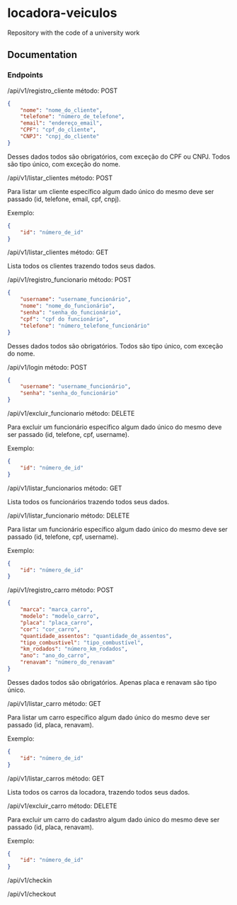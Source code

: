 # locadora-veiculos
Repository with the code of a university work

## Documentation  

### Endpoints


/api/v1/registro_cliente        método: POST

```json
{
	"nome": "nome_do_cliente",
	"telefone": "número_de_telefone",
	"email": "endereço_email",
	"CPF": "cpf_do_cliente",
	"CNPJ": "cnpj_do_cliente"
}
```

Desses dados todos são obrigatórios, com exceção do CPF ou CNPJ.
Todos são tipo único, com exceção do nome.

/api/v1/listar_clientes        método: POST

Para listar um cliente específico algum dado único do mesmo deve ser passado (id, telefone, email, cpf, cnpj).

Exemplo:

```json
{
	"id": "número_de_id"
}
```

/api/v1/listar_clientes        método: GET

Lista todos os clientes trazendo todos seus dados.

/api/v1/registro_funcionario        método: POST

```json
{
	"username": "username_funcionário",
	"nome": "nome_do_funcionário",
	"senha": "senha_do_funcionário",
	"cpf": "cpf do funcionário",
	"telefone": "número_telefone_funcionário"
}
```

Desses dados todos são obrigatórios.
Todos são tipo único, com exceção do nome.


/api/v1/login        método: POST

```json
{
	"username": "username_funcionário",
	"senha": "senha_do_funcionário"
}
```

/api/v1/excluir_funcionario        método: DELETE

Para excluir um funcionário específico algum dado único do mesmo deve ser passado (id, telefone, cpf, username).

Exemplo:

```json
{
	"id": "número_de_id"
}
```

/api/v1/listar_funcionarios        método: GET

Lista todos os funcionários trazendo todos seus dados.

/api/v1/listar_funcionario        método: DELETE

Para listar um funcionário específico algum dado único do mesmo deve ser passado (id, telefone, cpf, username).

Exemplo:

```json
{
	"id": "número_de_id"
}
```

/api/v1/registro_carro        método: POST

```json
{
	"marca": "marca_carro",
	"modelo": "modelo_carro",
	"placa": "placa_carro",
	"cor": "cor_carro",
	"quantidade_assentos": "quantidade_de_assentos",
	"tipo_combustivel": "tipo_combustível",
	"km_rodados": "número_km_rodados",
	"ano": "ano_do_carro",
	"renavam": "número_do_renavam"
}
```

Desses dados todos são obrigatórios.
Apenas placa e renavam são tipo único.

/api/v1/listar_carro        método: GET

Para listar um carro específico algum dado único do mesmo deve ser passado (id, placa, renavam).

Exemplo:

```json
{
	"id": "número_de_id"
}
```

/api/v1/listar_carros        método: GET

Lista todos os carros da locadora, trazendo todos seus dados.

/api/v1/excluir_carro        método: DELETE

Para excluir um carro do cadastro algum dado único do mesmo deve ser passado (id, placa, renavam).

Exemplo:

```json
{
	"id": "número_de_id"
}
```

/api/v1/checkin



/api/v1/checkout


